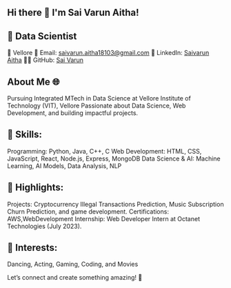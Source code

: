 ## Hi there 👋 I'm Sai Varun Aitha!
## 🚀 Data Scientist 


📍 Vellore
📧 Email: saivarun.aitha18103@gmail.com
🔗 LinkedIn: [Saivarun Aitha](https://www.linkedin.com/in/saivarun-aitha/)
👨‍💻 GitHub: [Sai Varun](https://github.com/AITHASAIVARUN)

## About Me 🌐
Pursuing Integrated MTech in Data Science at Vellore Institute of Technology (VIT), Vellore Passionate about Data Science, Web Development, and building impactful projects.

## 🚀 Skills:
Programming: Python, Java, C++, C
Web Development: HTML, CSS, JavaScript, React, Node.js, Express, MongoDB
Data Science & AI: Machine Learning, AI Models, Data Analysis, NLP

## 🌟 Highlights:
Projects: Cryptocurrency Illegal Transactions Prediction, Music Subscription Churn Prediction, and game development.
Certifications: AWS,WebDevelopment
Internship: Web Developer Intern at Octanet Technologies (July 2023).

## 🌱 Interests:
Dancing, Acting, Gaming, Coding, and Movies

Let’s connect and create something amazing! 🚀
